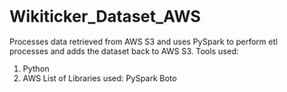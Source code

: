 # Wikiticker_Dataset_AWS
Processes data retrieved from AWS S3 and uses PySpark to perform etl processes and adds the dataset back to AWS S3.
Tools used:
1. Python
2. AWS 
List of Libraries used:
PySpark
Boto

